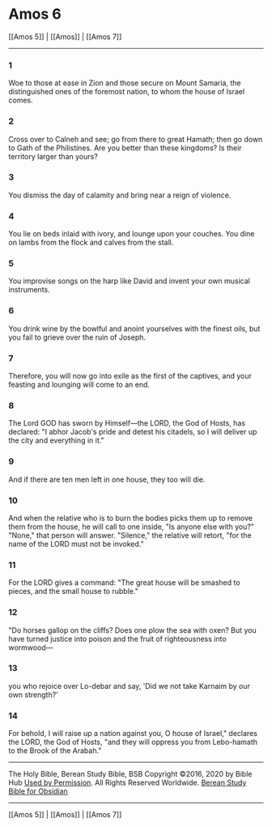 # Amos 6

[[Amos 5]] | [[Amos]] | [[Amos 7]]

---

### 1
Woe to those at ease in Zion and those secure on Mount Samaria, the distinguished ones of the foremost nation, to whom the house of Israel comes.

### 2
Cross over to Calneh and see; go from there to great Hamath; then go down to Gath of the Philistines. Are you better than these kingdoms? Is their territory larger than yours?

### 3
You dismiss the day of calamity and bring near a reign of violence.

### 4
You lie on beds inlaid with ivory, and lounge upon your couches. You dine on lambs from the flock and calves from the stall.

### 5
You improvise songs on the harp like David and invent your own musical instruments.

### 6
You drink wine by the bowlful and anoint yourselves with the finest oils, but you fail to grieve over the ruin of Joseph.

### 7
Therefore, you will now go into exile as the first of the captives, and your feasting and lounging will come to an end.

### 8
The Lord GOD has sworn by Himself—the LORD, the God of Hosts, has declared: "I abhor Jacob's pride and detest his citadels, so I will deliver up the city and everything in it."

### 9
And if there are ten men left in one house, they too will die.

### 10
And when the relative who is to burn the bodies picks them up to remove them from the house, he will call to one inside, "Is anyone else with you?" "None," that person will answer. "Silence," the relative will retort, "for the name of the LORD must not be invoked."

### 11
For the LORD gives a command: "The great house will be smashed to pieces, and the small house to rubble."

### 12
"Do horses gallop on the cliffs? Does one plow the sea with oxen? But you have turned justice into poison and the fruit of righteousness into wormwood—

### 13
you who rejoice over Lo-debar and say, 'Did we not take Karnaim by our own strength?'

### 14
For behold, I will raise up a nation against you, O house of Israel," declares the LORD, the God of Hosts, "and they will oppress you from Lebo-hamath to the Brook of the Arabah."

---

The Holy Bible, Berean Study Bible, BSB
Copyright ©2016, 2020 by Bible Hub
[Used by Permission](https://berean.bible/terms.htm). All Rights Reserved Worldwide.
[Berean Study Bible for Obsidian](https://github.com/gapmiss/berean-study-bible-for-obsidian)

---

[[Amos 5]] | [[Amos]] | [[Amos 7]]

